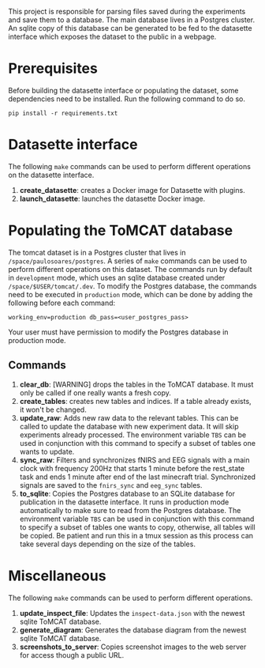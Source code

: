 This project is responsible for parsing files saved during the experiments and save them to a database. The main database lives in a Postgres cluster. An sqlite copy of this database can be generated to be fed to the datasette interface which exposes the dataset to the public in a webpage.

# Prerequisites
Before building the datasette interface or populating the dataset, some dependencies need to be installed. Run the following command to do so.
```
pip install -r requirements.txt
```

# Datasette interface

The following `make` commands can be used to perform different operations on the datasette interface.
1. **create_datasette**: creates a Docker image for Datasette with plugins.
2. **launch_datasette**: launches the datasette Docker image.

# Populating the ToMCAT database

The tomcat dataset is in a Postgres cluster that lives in `/space/paulosoares/postgres`. A series of `make` commands can be used to perform different operations on this dataset. The commands run by default in `development` mode, which uses an sqlite database created under `/space/$USER/tomcat/.dev`. To modify the Postgres database, the commands need to be executed in `production` mode, which can be done by adding the following before each command:
```
working_env=production db_pass=<user_postgres_pass>
```
Your user must have permission to modify the Postgres database in production mode.

## Commands
1. **clear_db**: [WARNING] drops the tables in the ToMCAT database. It must only be called if one really wants a fresh copy.
2. **create_tables**: creates new tables and indices. If a table already exists, it won't be changed.
3. **update_raw**: Adds new raw data to the relevant tables. This can be called to update the database with new experiment data. It will skip experiments already processed. The environment variable `TBS` can be used in conjunction with this command to specify a subset of tables one wants to update.
4. **sync_raw**: Filters and synchronizes fNIRS and EEG signals with a main clock with frequency 200Hz that starts 1 minute before the rest_state task and ends 1 minute after end of the last minecraft trial. Synchronized signals are saved to the `fnirs_sync` and `eeg_sync` tables.
5. **to_sqlite**: Copies the Postgres database to an SQLite database for publication in the datasette interface. It runs in production mode automatically to make sure to read from the Postgres database. The environment variable `TBS` can be used in conjunction with this command to specify a subset of tables one wants to copy, otherwise, all tables will be copied. Be patient and run this in a tmux session as this process can take several days depending on the size of the tables.

# Miscellaneous
The following `make` commands can be used to perform different operations.

1. **update_inspect_file**: Updates the `inspect-data.json` with the newest sqlite ToMCAT database.
2. **generate_diagram**: Generates the database diagram from the newest sqlite ToMCAT database.
3. **screenshots_to_server**: Copies screenshot images to the web server for access though a public URL.
